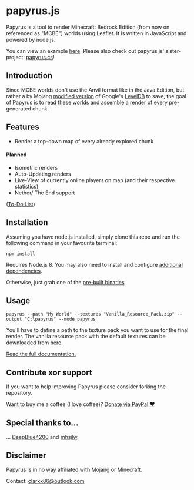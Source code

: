 # papyrus.js
Papyrus is a tool to render Minecraft: Bedrock Edition (from now on referenced as "MCBE") worlds using Leaflet. It is written in JavaScript and powered by node.js.

You can view an example [here](http://map.bedrock.clarkx86.com).
Please also check out papyrus.js' sister-project: [papyrus.cs](https://github.com/mjungnickel18/papyruscs/)!

## Introduction
Since MCBE worlds don't use the Anvil format like in the Java Edition, but rather a by Mojang [modified version](https://github.com/Mojang/leveldb-mcpe) of Google's [LevelDB](http://leveldb.org/) to save, the goal of Papyrus is to read these worlds and assemble a render of every pre-generated chunk.

## Features
- Render a top-down map of every already explored chunk
#### Planned
- Isometric renders
- Auto-Updating renders
- Live-View of currently online players on map (and their respective statistics)
- Nether/ The End support

([To-Do List](https://github.com/clarkx86/papyrusjs/blob/master/docs/todo.md#to-do-list))

## Installation
Assuming you have node.js installed, simply clone this repo and run the following command in your favourite terminal:

```npm install```

Requires Node.js 8. You may also need to install and configure [additional dependencies](https://github.com/clarkx86/papyrusjs#additional-dependencies).

Otherwise, just grab one of the [pre-built binaries](https://github.com/clarkx86/papyrusjs/releases).

## Usage
```papyrus --path "My World" --textures "Vanilla_Resource_Pack.zip" --output "C:\papyrus" --mode papyrus```

You'll have to define a path to the texture pack you want to use for the final render. The vanilla resource pack with the default textures can be downloaded from [here](https://aka.ms/resourcepacktemplate).

[Read the full documentation.](https://github.com/clarkx86/papyrus/blob/master/docs/documentation.md)

## Contribute xor support
If you want to help improving Papyrus please consider forking the repository.

Want to buy me a coffee (I love coffee)? [Donate via PayPal ♥](https://paypal.me/clarkstuehmer)

## Special thanks to...
... [DeepBlue4200](https://github.com/mjungnickel18) and [mhsjlw](https://github.com/mhsjlw).

## Disclaimer
Papyrus is in no way affiliated with Mojang or Minecraft.

Contact: [clarkx86@outlook.com](mailto:clarkx86@outlook.com?subject=GitHub%20Papyrus)
